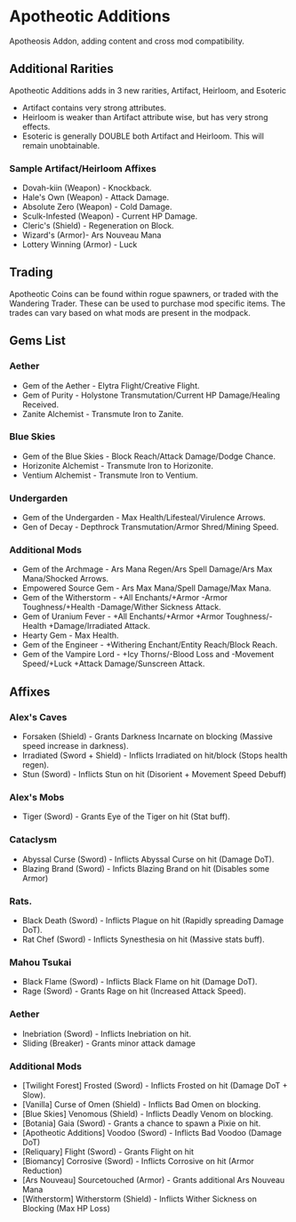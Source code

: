 # Apotheotic Additions
Apotheosis Addon, adding content and cross mod compatibility.

## Additional Rarities
Apotheotic Additions adds in 3 new rarities, Artifact, Heirloom, and Esoteric
- Artifact contains very strong attributes.
- Heirloom is weaker than Artifact attribute wise, but has very strong effects.
- Esoteric is generally DOUBLE both Artifact and Heirloom. This will remain unobtainable.
### __Sample Artifact/Heirloom Affixes__
- Dovah-kiin (Weapon) - Knockback.
- Hale's Own (Weapon) - Attack Damage.
- Absolute Zero (Weapon) - Cold Damage.
- Sculk-Infested (Weapon) - Current HP Damage.
- Cleric's (Shield) - Regeneration on Block.
- Wizard's (Armor)- Ars Nouveau Mana
- Lottery Winning (Armor) - Luck
## Trading
Apotheotic Coins can be found within rogue spawners, or traded with the Wandering Trader. These can be used to purchase mod specific items. The trades can vary based on what mods are present in the modpack.

## Gems List
### __Aether__
- Gem of the Aether - Elytra Flight/Creative Flight.
- Gem of Purity - Holystone Transmutation/Current HP Damage/Healing Received.
- Zanite Alchemist - Transmute Iron to Zanite.

### __Blue Skies__
- Gem of the Blue Skies - Block Reach/Attack Damage/Dodge Chance.
- Horizonite Alchemist - Transmute Iron to Horizonite.
- Ventium Alchemist - Transmute Iron to Ventium.

### __Undergarden__
- Gem of the Undergarden - Max Health/Lifesteal/Virulence Arrows.
- Gen of Decay - Depthrock Transmutation/Armor Shred/Mining Speed.

### __Additional Mods__
- Gem of the Archmage - Ars Mana Regen/Ars Spell Damage/Ars Max Mana/Shocked Arrows.
- Empowered Source Gem - Ars Max Mana/Spell Damage/Max Mana.
- Gem of the Witherstorm - +All Enchants/+Armor  -Armor Toughness/+Health -Damage/Wither Sickness Attack.
- Gem of Uranium Fever - +All Enchants/+Armor  +Armor Toughness/-Health +Damage/Irradiated Attack.
- Hearty Gem - Max Health.
- Gem of the Engineer - +Withering Enchant/Entity Reach/Block Reach.
- Gem of the Vampire Lord - +Icy Thorns/-Blood Loss and -Movement Speed/+Luck +Attack Damage/Sunscreen Attack.
## Affixes
### __Alex's Caves__
- Forsaken (Shield) - Grants Darkness Incarnate on blocking (Massive speed increase in darkness).
- Irradiated (Sword + Shield) - Inflicts Irradiated on hit/block (Stops health regen).
- Stun (Sword) - Inflicts Stun on hit (Disorient + Movement Speed Debuff)
### __Alex's Mobs__
- Tiger (Sword) - Grants Eye of the Tiger on hit (Stat buff).
### __Cataclysm__
- Abyssal Curse (Sword) - Inflicts Abyssal Curse on hit (Damage DoT).
- Blazing Brand (Sword) - Inficts Blazing Brand on hit (Disables some Armor)
### __Rats__.
- Black Death (Sword) - Inflicts Plague on hit (Rapidly spreading Damage DoT).
- Rat Chef (Sword) -  Inflicts Synesthesia on hit (Massive stats buff).
### __Mahou Tsukai__
- Black Flame (Sword) - Inflicts Black Flame on hit (Damage DoT).
- Rage (Sword) - Grants Rage on hit (Increased Attack Speed).
### __Aether__
- Inebriation (Sword) - Inflicts Inebriation on hit.
- Sliding (Breaker) - Grants minor attack damage
### __Additional Mods__
- [Twilight Forest] Frosted (Sword) - Inflicts Frosted on hit (Damage DoT + Slow).
- [Vanilla] Curse of Omen (Shield) - Inflicts Bad Omen on blocking.
- [Blue Skies] Venomous (Shield) - Inflicts Deadly Venom on blocking.
- [Botania] Gaia (Sword) - Grants a chance to spawn a Pixie on hit.
- [Apotheotic Additions] Voodoo (Sword) - Inflicts Bad Voodoo (Damage DoT)
- [Reliquary] Flight (Sword) - Grants Flight on hit
- [Biomancy] Corrosive (Sword) - Inflicts Corrosive on hit (Armor Reduction)
- [Ars Nouveau] Sourcetouched (Armor) - Grants additional Ars Nouveau Mana
- [Witherstorm] Witherstorm (Shield) - Inflicts Wither Sickness on Blocking (Max HP Loss)
